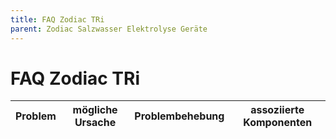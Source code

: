 ```yaml
---
title: FAQ Zodiac TRi
parent: Zodiac Salzwasser Elektrolyse Geräte
---
```


# FAQ Zodiac TRi

| Problem | mögliche Ursache | Problembehebung | assoziierte Komponenten |
| --- | --- | --- | --- |
